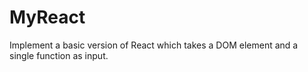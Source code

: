 # MyReact

Implement a basic version of React which takes a DOM element and a single function as input.
